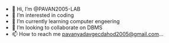 - 👋 Hi, I’m @PAVAN2005-LAB
- 👀 I’m interested in coding
- 🌱 I’m currently learning computer engeering
- 💞️ I’m looking to collaborate on DBMS
- 📫 How to reach me pavanyadavgecdahod2005@gmail.com...

<!---
PAVAN2005-LAB/PAVAN2005-LAB is a ✨ special ✨ repository because its `README.md` (this file) appears on your GitHub profile.
You can click the Preview link to take a look at your changes.
--->
